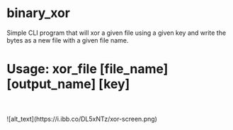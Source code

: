 # binary_xor
Simple CLI program that will xor a given file using a given key and write the bytes as a new file with a given file name.
<br />
# Usage: xor_file [file_name] [output_name] [key]
<br />
<br />
![alt_text](https://i.ibb.co/DL5xNTz/xor-screen.png)

